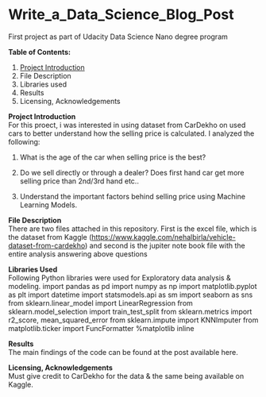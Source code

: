 # Write_a_Data_Science_Blog_Post
First project as part of Udacity Data Science Nano degree program

**Table of Contents:**
1. [Project Introduction](-Project-Introduction)
2. File Description
3. Libraries used
4. Results
5. Licensing, Acknowledgements

**Project Introduction**<br/>
  For this proect, i was interested in using dataset from CarDekho on used cars to better understand how the selling price is calculated.
I analyzed the following:
  1. What is the age of the car when selling price is the best?
  
  2. Do we sell directly or through a dealer? Does first hand car get more selling price than 2nd/3rd hand etc..
  
  3. Understand the important factors behind selling price using Machine Learning Models.
  
**File Description**<br/>
    There are two files attached in this repository. First is the excel file, which is the dataset from Kaggle (https://www.kaggle.com/nehalbirla/vehicle-dataset-from-cardekho) and second is the jupiter note book file with the entire analysis answering above questions

**Libraries Used**<br/>
    Following Python libraries were used for Exploratory data analysis & modeling.
import pandas as pd 
import numpy as np 
import matplotlib.pyplot as plt 
import datetime
import statsmodels.api as sm
import seaborn as sns
from sklearn.linear_model import LinearRegression
from sklearn.model_selection import train_test_split
from sklearn.metrics import r2_score, mean_squared_error
from sklearn.impute import KNNImputer
from matplotlib.ticker import FuncFormatter
%matplotlib inline

**Results**<br/>
  The main findings of the code can be found at the post available here.
 
**Licensing, Acknowledgements**<br/>
  Must give credit to CarDekho for the data & the same being available on Kaggle.
